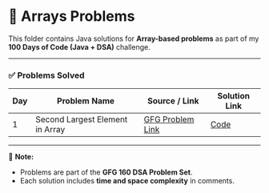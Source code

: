 # 📂 Arrays Problems  

This folder contains Java solutions for **Array-based problems** as part of my **100 Days of Code (Java + DSA)** challenge.  

---

### ✅ Problems Solved

| Day | Problem Name                          | Source / Link                                                                 | Solution Link |
|-----|---------------------------------------|--------------------------------------------------------------------------------|---------------|
| 1   | Second Largest Element in Array       | [GFG Problem Link](https://www.geeksforgeeks.org/find-second-largest-element-array/) | [Code](./SecondLargestElement.java) |

---
📌 **Note:**  
- Problems are part of the **GFG 160 DSA Problem Set**.  
- Each solution includes **time and space complexity** in comments.  

